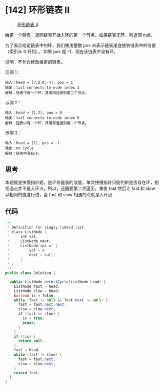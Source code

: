 # [142] 环形链表 II

> [环形链表 II](https://leetcode-cn.com/problems/linked-list-cycle-ii/)

给定一个链表，返回链表开始入环的第一个节点。如果链表无环，则返回 null。

为了表示给定链表中的环，我们使用整数 pos 来表示链表尾连接到链表中的位置（索引从 0 开始）。 如果 pos 是 -1，则在该链表中没有环。

说明：不允许修改给定的链表。

示例 1：

```
输入：head = [3,2,0,-4], pos = 1
输出：tail connects to node index 1
解释：链表中有一个环，其尾部连接到第二个节点。
```

示例 2：

```
输入：head = [1,2], pos = 0
输出：tail connects to node index 0
解释：链表中有一个环，其尾部连接到第一个节点。
```

示例 3：

```
输入：head = [1], pos = -1
输出：no cycle
解释：链表中没有环。
```

## 思考

本题就是快慢指针题，是环形链表的改版，单次快慢指针只能判断是否存在环，但相遇点并不是入环点，所以，还需要第二次遍历，重置 fast 然后让 fast 和 slow 以相同的速度行进，当 fast 和 slow 相遇的点就是入环点

## 代码

```java
/**
 * Definition for singly-linked list.
 * class ListNode {
 *     int val;
 *     ListNode next;
 *     ListNode(int x) {
 *         val = x;
 *         next = null;
 *     }
 * }
 */
public class Solution {

  public ListNode detectCycle(ListNode head) {
    ListNode fast = head;
    ListNode slow = head;
    boolean is = false;
    while (fast != null && fast.next != null) {
      fast = fast.next.next;
      slow = slow.next;
      if (fast == slow) {
        is = true;
        break;
      }
    }
    if (!is) {
      return null;
    }
    fast = head;
    while (fast != slow) {
      fast = fast.next;
      slow = slow.next;
    }
    return fast;
  }
}

```
